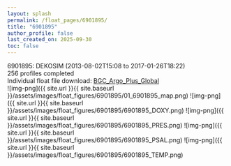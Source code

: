```yaml
---
layout: splash
permalink: /float_pages/6901895/
title: "6901895"
author_profile: false
last_created_on: 2025-09-30
toc: false
---
```

 
6901895: DEKOSIM (2013-08-02T15:08 to 2017-01-26T18:22)\
256 profiles completed\
Individual float file download: [BGC_Argo_Plus_Global](https://ftp.soest.hawaii.edu/bgc_argo_plus/Individual_Floats/outliers_removed/6901895_Sprof_processed.nc)\
![img-png]({{ site.url }}{{ site.baseurl }}/assets/images/float_figures/6901895/01_6901895_map.png)
![img-png]({{ site.url }}{{ site.baseurl }}/assets/images/float_figures/6901895/6901895_DOXY.png)
![img-png]({{ site.url }}{{ site.baseurl }}/assets/images/float_figures/6901895/6901895_PRES.png)
![img-png]({{ site.url }}{{ site.baseurl }}/assets/images/float_figures/6901895/6901895_PSAL.png)
![img-png]({{ site.url }}{{ site.baseurl }}/assets/images/float_figures/6901895/6901895_TEMP.png)
